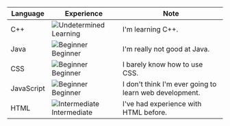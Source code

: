 | Language | Experience | Note |
| -------- | ---------- | ---- |
| C++      | ![Undetermined](https://dummyimage.com/20x20/eb6212/eb6212) Learning | I'm learning C++. |
| Java     | ![Beginner](https://dummyimage.com/20x20/5cd428/5cd428) Beginner | I'm really not good at Java. |
| CSS      | ![Beginner](https://dummyimage.com/20x20/5cd428/5cd428) Beginner | I barely know how to use CSS. |
| JavaScript | ![Beginner](https://dummyimage.com/20x20/5cd428/5cd428) Beginner | I don't think I'm ever going to learn web development. |
| HTML     | ![Intermediate](https://dummyimage.com/20x20/32912d/32912d) Intermediate | I've had experience with HTML before. |
